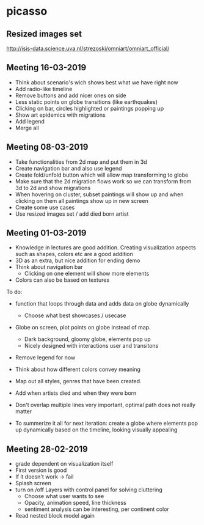 # picasso

## Resized images set

http://isis-data.science.uva.nl/strezoski/omniart/omniart_official/


## Meeting 16-03-2019
- Think about scenario's wich shows best what we have right now
- Add radio-like timeline
- Remove buttons and add nicer ones on side
- Less static points on globe transitions (like earthquakes)
- Clicking on bar, circles highlighted or paintings popping up
- Show art epidemics with migrations
- Add legend 
- Merge all


## Meeting 08-03-2019
- Take functionalities from 2d map and put them in 3d
- Create navigation bar and also use legend
- Create fold/unfold button which will allow map transforming to globe
- Make sure that the 2d migration flows work so we can transform from 3d to 2d and show migrations
- When hovering on cluster, subset paintings will show up and when clicking on them all paintings show up in new screen
- Create some use cases
- Use resized images set / add died born artist

## Meeting 01-03-2019
- Knowledge in lectures are good addition. Creating visualization aspects such as shapes, colors etc are a good addition 
- 3D as an extra, but nice addition for ending demo 
- Think about navigation bar
	- Clicking on one element will show more elements
- Colors can also be based on textures

To do:
- function that loops through data and adds data on globe dynamically
	- Choose what best showcases / usecase
- Globe on screen, plot points on globe instead of map.
	- Dark background, gloomy globe, elements pop up
	- Nicely designed with interactions user and transitons
- Remove legend for now
- Think about how different colors convey meaning
- Map out all styles, genres that have been created.
- Add when artists died and when they were born
- Don't overlap multiple lines very important, optimal path does not really matter

- To summerize it all for next iteration: create a globe where elements pop up dynamically based on the timeline, looking visually appealing





## Meeting 28-02-2019
- grade dependent on visualization itself
- First version is good
- If it doesn't work -> fail
- Splash screen
- turn on /off Layers with control panel for solving cluttering
	- Choose what user wants to see
	- Opacity, animation speed, line thickness
	- sentiment analysis can be interesting, per continent color 
- Read nested block model again
